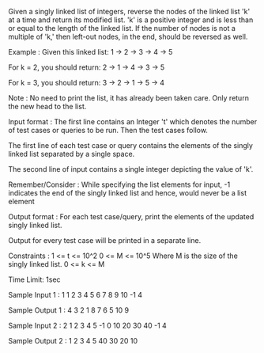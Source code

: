 Given a singly linked list of integers, reverse the nodes of the linked list 'k' at a time and return its modified list.
 'k' is a positive integer and is less than or equal to the length of the linked list. If the number of nodes is not a multiple of 'k,' then left-out nodes, in the end, should be reversed as well.

Example :
Given this linked list: 1 -> 2 -> 3 -> 4 -> 5

For k = 2, you should return: 2 -> 1 -> 4 -> 3 -> 5

For k = 3, you should return: 3 -> 2 -> 1 -> 5 -> 4

Note :
No need to print the list, it has already been taken care. Only return the new head to the list.

Input format :
The first line contains an Integer 't' which denotes the number of test cases or queries to be run. Then the test cases follow.

The first line of each test case or query contains the elements of the singly linked list separated by a single space.

The second line of input contains a single integer depicting the value of 'k'.

Remember/Consider :
While specifying the list elements for input, -1 indicates the end of the singly linked list and hence, would never be a list element

Output format :
For each test case/query, print the elements of the updated singly linked list.

Output for every test case will be printed in a separate line.

Constraints :
1 <= t <= 10^2
0 <= M <= 10^5
Where M is the size of the singly linked list.
0 <= k <= M

Time Limit:  1sec

Sample Input 1 :
1
1 2 3 4 5 6 7 8 9 10 -1
4

Sample Output 1 :
4 3 2 1 8 7 6 5 10 9

Sample Input 2 :
2
1 2 3 4 5 -1
0
10 20 30 40 -1
4

Sample Output 2 :
1 2 3 4 5 
40 30 20 10 
